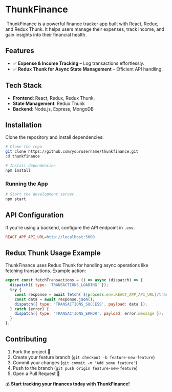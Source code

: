 # ThunkFinance

 ThunkFinance is a powerful finance tracker app built with React, Redux, and Redux Thunk. It helps users manage their expenses, track income, and gain insights into their financial health.

## Features

- ✅ **Expense & Income Tracking** – Log transactions effortlessly.
- ✅ **Redux Thunk for Async State Management** – Efficient API handling.

## Tech Stack

- **Frontend**: React, Redux, Redux Thunk,
- **State Management**: Redux Thunk
- **Backend**: Node.js, Express, MongoDB 

## Installation

Clone the repository and install dependencies:

```bash
# Clone the repo
git clone https://github.com/yourusername/thunkfinance.git
cd thunkfinance

# Install dependencies
npm install
```

### Running the App

```bash
# Start the development server
npm start
```

## API Configuration

If you're using a backend, configure the API endpoint in `.env`:

```ini
REACT_APP_API_URL=http://localhost:5000
```

## Redux Thunk Usage Example

ThunkFinance uses Redux Thunk for handling async operations like fetching transactions. Example action:

```javascript
export const fetchTransactions = () => async (dispatch) => {
  dispatch({ type: 'TRANSACTIONS_LOADING' });
  try {
    const response = await fetch(`${process.env.REACT_APP_API_URL}/transactions`);
    const data = await response.json();
    dispatch({ type: 'TRANSACTIONS_SUCCESS', payload: data });
  } catch (error) {
    dispatch({ type: 'TRANSACTIONS_ERROR', payload: error.message });
  }
};
```

## Contributing

1. Fork the project 🍴
2. Create your feature branch (`git checkout -b feature-new-feature`)
3. Commit your changes (`git commit -m 'Add some feature'`)
4. Push to the branch (`git push origin feature-new-feature`)
5. Open a Pull Request 🚀

💰 **Start tracking your finances today with ThunkFinance!**


